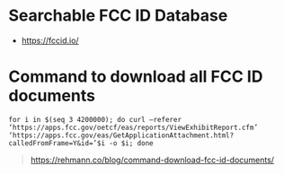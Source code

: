 # Searchable FCC ID Database
- https://fccid.io/

# Command to download all FCC ID documents
```
for i in $(seq 3 4200000); do curl –referer ‘https://apps.fcc.gov/oetcf/eas/reports/ViewExhibitReport.cfm’ ‘https://apps.fcc.gov/eas/GetApplicationAttachment.html?calledFromFrame=Y&id=’$i -o $i; done
```
> https://rehmann.co/blog/command-download-fcc-id-documents/
